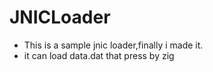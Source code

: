 # JNICLoader
- This is a sample jnic loader,finally i made it.
- it can load data.dat that press by zig
